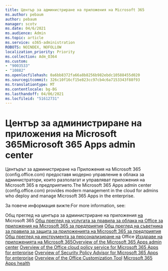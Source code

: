 ```yaml
---
title: Център за администриране на приложения на Microsoft 365
ms.author: pebaum
author: pebaum
manager: scotv
ms.date: 04/6/2021
ms.audience: Admin
ms.topic: article
ms.service: o365-administration
ROBOTS: NOINDEX, NOFOLLOW
localization_priority: Priority
ms.collection: Adm_O364
ms.custom:
- "9003533"
- "10882"
ms.openlocfilehash: 0a6bb8372fa66a8b8256b982ebdc10588455d020
ms.sourcegitcommit: 326c10f16cf15e823cc97cb4c6a7153343f88f93
ms.translationtype: MT
ms.contentlocale: bg-BG
ms.lasthandoff: 04/06/2021
ms.locfileid: "51612731"
---
```

# <a name="microsoft-365-apps-admin-center"></a><span data-ttu-id="eefb4-102">Център за администриране на приложения на Microsoft 365</span><span class="sxs-lookup"><span data-stu-id="eefb4-102">Microsoft 365 Apps admin center</span></span>

<span data-ttu-id="eefb4-103">Центърът за администриране на Приложения на Microsoft 365 (config.office.com) предоставя модерно управление в облака за администратори, които разполагат и управляват приложения на Microsoft 365 в предприятието.</span><span class="sxs-lookup"><span data-stu-id="eefb4-103">The Microsoft 365 Apps admin center (config.office.com) provides modern management in the cloud for admins who deploy and manage Microsoft 365 Apps in the enterprise.</span></span> 

<span data-ttu-id="eefb4-104">За повече информация вижте:</span><span class="sxs-lookup"><span data-stu-id="eefb4-104">For more information, see:</span></span>

<span data-ttu-id="eefb4-105">Общ преглед на центъра за администриране на приложения [на](https://docs.microsoft.com/deployoffice/admincenter/overview) 
 Microsoft 365 [Общ преглед на услугата за правила за облака на Office за приложения на Microsoft 365 за предприятия](https://docs.microsoft.com/deployoffice/overview-office-cloud-policy-service) 
 [Общ преглед на съветника за правила за защита за приложенията на Microsoft 365 за предприятия](https://docs.microsoft.com/deployoffice/overview-of-security-policy-advisor) 
 [Общ преглед на инструмента за персонализиране на](https://docs.microsoft.com/deployoffice/overview-of-the-office-customization-tool-for-click-to-run) 
 Office [Изздраве на приложенията на Microsoft 365](https://docs.microsoft.com/deployoffice/admincenter/microsoft-365-apps-health)</span><span class="sxs-lookup"><span data-stu-id="eefb4-105">[Overview of the Microsoft 365 Apps admin center](https://docs.microsoft.com/deployoffice/admincenter/overview)
[Overview of the Office cloud policy service for Microsoft 365 Apps for enterprise](https://docs.microsoft.com/deployoffice/overview-office-cloud-policy-service)
[Overview of Security Policy Advisor for Microsoft 365 Apps for enterprise](https://docs.microsoft.com/deployoffice/overview-of-security-policy-advisor)
[Overview of the Office Customization Tool](https://docs.microsoft.com/deployoffice/overview-of-the-office-customization-tool-for-click-to-run)
[Microsoft 365 Apps health](https://docs.microsoft.com/deployoffice/admincenter/microsoft-365-apps-health)</span></span>